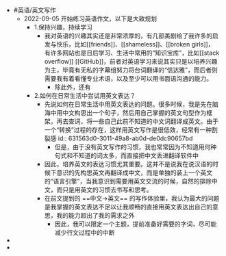 - #英语/英文写作
	- 2022-09-05 开始练习英语作文，以下是大致规划
		- 1.保持兴趣，持续学习
			- 我对英语的兴趣其实还是非常浓厚的，有几部美剧给了我许多的启发与快乐，比如[[friends]]、[[shameless]]、[[broken girls]]，有许多网站也是日后学习、生活中常用的“知识宝库”，比如[[stack overflow]] [[GitHub]]，前者对英语学习来说其实只是以培养兴趣为主，毕竟有无私的字幕组努力将台词翻译的“信达雅”，而后者则需要我有着看懂专业术语，以及至少可以用书面语沟通的能力。
				- 除此外，还有
		- 2.如何在日常生活中尝试用英文表达？
			- 先说如何在日常生活中用英文表达的问题。很多时候，我是先在脑海中用中文构思出一个句子，然后用自己掌握的英文句型作为框架，再去查词，将一些自己此前不知道的中文词翻译成英文。由于一个“转换”过程的存在，这样用英文写作是很低效，经常有一种割裂感
			  id:: 631563d0-3011-49a8-ab0d-de0dc90657bd
				- 但是，由于没有英文写作的习惯，我也常常因为不知道用何种句式和不知道的词太多，而直接把中文丢进翻译软件中
			- 因此，培养英文的表达习惯尤其重要。这并不是说我在说汉语的时候下意识的先构思英文再翻译成中文，而是单独的装上一个英文的“语言引擎”，当我意识到需要用英文交流的时候，自然的排除中文，而只是用英文的习惯去书写和思考。
			- 在前文提到的 ==中文→英文== 的写作体验里，我认为最大的问题是我掌握的英文表达不足以让我顺畅的直接用英文表达出自己的意思，我的能力超出了我的需求之外
				- 因此，我可以限定一个主题，提前准备好需要的字词，尽可能减少行文过程中的中断
-
-